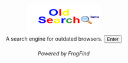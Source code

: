 <!DOCTYPE html>
<link rel="SHORTCUT ICON"
href="images/Oldsearchfavicon.ico">
<html>
<body>
<p align="center">
      <a href="http://github.oldsearch.rf.gd/">
      <img src="images/oldsearchlogo.png" alt="OldSearch(beta)" width="200" height="80"></a>
<br>
A search engine for outdated browsers.
<a href="http://github.oldsearch.rf.gd/"><button>Enter</button></a>
</p>
<h6><p align="center">Powered by FrogFind</p></h6>
</body>
</html>
